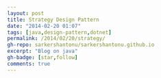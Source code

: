 ```yaml
---
layout: post
title: Strategy Design Pattern
date: "2014-02-20 01:07"
tags: [java,design-pattern,dotnet]
permalink: /2014/02/20/strategy/
gh-repo: sarkershantonu/sarkershantonu.github.io
excerpt: "Blog on java"
gh-badge: [star,follow]
comments: true
---
```

